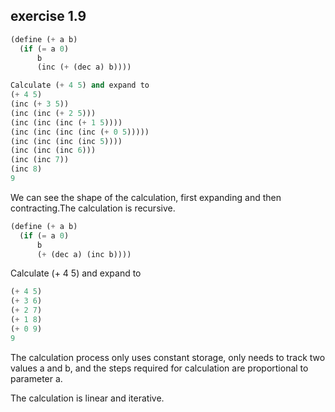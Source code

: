 ## exercise 1.9

```Scheme
(define (+ a b)
  (if (= a 0) 
      b 
      (inc (+ (dec a) b))))
```

```Scheme
Calculate (+ 4 5) and expand to
(+ 4 5)
(inc (+ 3 5))
(inc (inc (+ 2 5)))
(inc (inc (inc (+ 1 5))))
(inc (inc (inc (inc (+ 0 5)))))
(inc (inc (inc (inc 5))))
(inc (inc (inc 6)))
(inc (inc 7))
(inc 8)
9
```

We can see the shape of the calculation, first expanding and then contracting.The calculation is recursive.


```Scheme
(define (+ a b)
  (if (= a 0) 
      b 
      (+ (dec a) (inc b))))
```

Calculate (+ 4 5) and expand to
```Scheme
(+ 4 5)
(+ 3 6)
(+ 2 7)
(+ 1 8)
(+ 0 9)
9
```

The calculation process only uses constant storage, only needs to track two values a and b, and the steps required for calculation are proportional to parameter a.

The calculation is linear and iterative.
